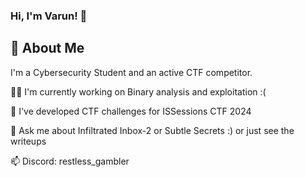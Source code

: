 
### Hi, I'm Varun! 👋


## 🚀 About Me
I'm a Cybersecurity Student and an active CTF competitor. 



👩‍💻 I'm currently working on Binary analysis and exploitation :(

🧠 I've developed CTF challenges for ISSessions CTF 2024

💬 Ask me about Infiltrated Inbox-2 or Subtle Secrets :) or just see the writeups

📫 Discord: restless_gambler



